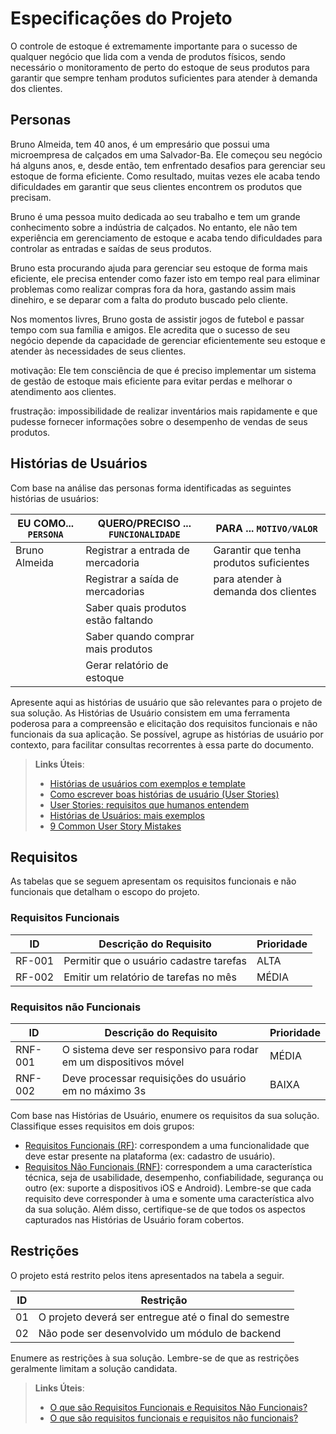 # Especificações do Projeto

O controle de estoque é extremamente importante para o sucesso de qualquer negócio que lida com a venda de produtos físicos, sendo necessário o monitoramento de perto do estoque de seus produtos para garantir que sempre tenham produtos suficientes para atender à demanda dos clientes.


## Personas

Bruno Almeida, tem 40 anos, é um empresário que possui uma microempresa de calçados em uma Salvador-Ba. Ele começou seu negócio há alguns anos, e, desde então, tem enfrentado desafios para gerenciar seu estoque de forma eficiente. Como resultado, muitas vezes ele acaba tendo dificuldades em garantir que seus clientes encontrem os produtos que precisam.

Bruno é uma pessoa muito dedicada ao seu trabalho e tem um grande conhecimento sobre a indústria de calçados. No entanto, ele não tem experiência em gerenciamento de estoque e acaba tendo dificuldades para controlar as entradas e saídas de seus produtos. 

Bruno esta procurando ajuda para gerenciar seu estoque de forma mais eficiente, ele precisa entender como fazer isto em tempo real para eliminar problemas como realizar compras fora da hora, gastando assim mais dinehiro, e se deparar com a falta do produto buscado pelo cliente.

Nos momentos livres, Bruno gosta de assistir jogos de futebol e passar tempo com sua família e amigos. Ele acredita que o sucesso de seu negócio depende da capacidade de gerenciar eficientemente seu estoque e atender às necessidades de seus clientes.

motivação: Ele tem consciência de que é preciso implementar um sistema de gestão de estoque mais eficiente para evitar perdas e melhorar o atendimento aos clientes.

frustração: impossibilidade de realizar inventários mais rapidamente e que pudesse fornecer informações sobre o desempenho de vendas de seus produtos.

## Histórias de Usuários

Com base na análise das personas forma identificadas as seguintes histórias de usuários:

|EU COMO... `PERSONA`| QUERO/PRECISO ... `FUNCIONALIDADE` |PARA ... `MOTIVO/VALOR`                 |
|--------------------|------------------------------------|----------------------------------------|
|Bruno Almeida       | Registrar a entrada de mercadoria  | Garantir que tenha produtos suficientes|
|                    | Registrar a saída de mercadorias   | para atender à demanda dos clientes    |                                   |
|                    | Saber quais produtos estão faltando|                                        |
|                    | Saber quando comprar mais produtos |                                        |
|                    | Gerar relatório de estoque         |                                        |

Apresente aqui as histórias de usuário que são relevantes para o projeto de sua solução. As Histórias de Usuário consistem em uma ferramenta poderosa para a compreensão e elicitação dos requisitos funcionais e não funcionais da sua aplicação. Se possível, agrupe as histórias de usuário por contexto, para facilitar consultas recorrentes à essa parte do documento.

> **Links Úteis**:
> - [Histórias de usuários com exemplos e template](https://www.atlassian.com/br/agile/project-management/user-stories)
> - [Como escrever boas histórias de usuário (User Stories)](https://medium.com/vertice/como-escrever-boas-users-stories-hist%C3%B3rias-de-usu%C3%A1rios-b29c75043fac)
> - [User Stories: requisitos que humanos entendem](https://www.luiztools.com.br/post/user-stories-descricao-de-requisitos-que-humanos-entendem/)
> - [Histórias de Usuários: mais exemplos](https://www.reqview.com/doc/user-stories-example.html)
> - [9 Common User Story Mistakes](https://airfocus.com/blog/user-story-mistakes/)

## Requisitos

As tabelas que se seguem apresentam os requisitos funcionais e não funcionais que detalham o escopo do projeto.

### Requisitos Funcionais

|ID    | Descrição do Requisito  | Prioridade |
|------|-----------------------------------------|----|
|RF-001| Permitir que o usuário cadastre tarefas | ALTA | 
|RF-002| Emitir um relatório de tarefas no mês   | MÉDIA |


### Requisitos não Funcionais

|ID     | Descrição do Requisito  |Prioridade |
|-------|-------------------------|----|
|RNF-001| O sistema deve ser responsivo para rodar em um dispositivos móvel | MÉDIA | 
|RNF-002| Deve processar requisições do usuário em no máximo 3s |  BAIXA | 

Com base nas Histórias de Usuário, enumere os requisitos da sua solução. Classifique esses requisitos em dois grupos:

- [Requisitos Funcionais
 (RF)](https://pt.wikipedia.org/wiki/Requisito_funcional):
 correspondem a uma funcionalidade que deve estar presente na
  plataforma (ex: cadastro de usuário).
- [Requisitos Não Funcionais
  (RNF)](https://pt.wikipedia.org/wiki/Requisito_n%C3%A3o_funcional):
  correspondem a uma característica técnica, seja de usabilidade,
  desempenho, confiabilidade, segurança ou outro (ex: suporte a
  dispositivos iOS e Android).
Lembre-se que cada requisito deve corresponder à uma e somente uma
característica alvo da sua solução. Além disso, certifique-se de que
todos os aspectos capturados nas Histórias de Usuário foram cobertos.

## Restrições

O projeto está restrito pelos itens apresentados na tabela a seguir.

|ID| Restrição                                             |
|--|-------------------------------------------------------|
|01| O projeto deverá ser entregue até o final do semestre |
|02| Não pode ser desenvolvido um módulo de backend        |


Enumere as restrições à sua solução. Lembre-se de que as restrições geralmente limitam a solução candidata.

> **Links Úteis**:
> - [O que são Requisitos Funcionais e Requisitos Não Funcionais?](https://codificar.com.br/requisitos-funcionais-nao-funcionais/)
> - [O que são requisitos funcionais e requisitos não funcionais?](https://analisederequisitos.com.br/requisitos-funcionais-e-requisitos-nao-funcionais-o-que-sao/)
